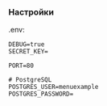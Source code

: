### Настройки

.env:
```dotenv
DEBUG=true
SECRET_KEY=

PORT=80

# PostgreSQL
POSTGRES_USER=menuexample
POSTGRES_PASSWORD=
```


